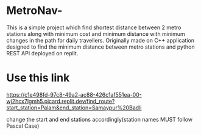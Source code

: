 # MetroNav-
This is a simple project which find shortest distance between 2 metro stations along with minimum cost and minimum distance with minimum changes in the path for daily travellers.
Originally made on C++ application designed to find the minimum distance between metro stations and python REST API deployed on replit.
# Use this link
https://c1e498fd-97c8-49a2-ac88-426c1af551ea-00-wj2hcx7lgmh5.picard.replit.dev/find_route?start_station=Palam&end_station=Samaypur%20Badli

change the start and end stations accordingly(station names MUST follow Pascal Case)

